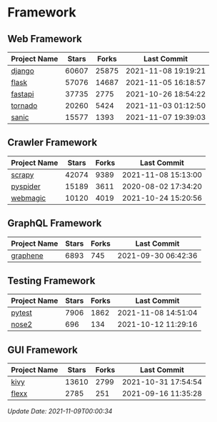 # Framework

## Web Framework
| Project Name | Stars | Forks | Last Commit |
| ------------ | ----- | ----- | ----------- |
| [django](https://github.com/django/django) | 60607 | 25875 | 2021-11-08 19:19:21 |
| [flask](https://github.com/pallets/flask) | 57076 | 14687 | 2021-11-05 16:18:57 |
| [fastapi](https://github.com/tiangolo/fastapi) | 37735 | 2775 | 2021-10-26 18:54:22 |
| [tornado](https://github.com/tornadoweb/tornado) | 20260 | 5424 | 2021-11-03 01:12:50 |
| [sanic](https://github.com/sanic-org/sanic) | 15577 | 1393 | 2021-11-07 19:39:03 |

## Crawler Framework
| Project Name | Stars | Forks | Last Commit |
| ------------ | ----- | ----- | ----------- |
| [scrapy](https://github.com/scrapy/scrapy) | 42074 | 9389 | 2021-11-08 15:13:00 |
| [pyspider](https://github.com/binux/pyspider) | 15189 | 3611 | 2020-08-02 17:34:20 |
| [webmagic](https://github.com/code4craft/webmagic) | 10120 | 4019 | 2021-10-24 15:20:56 |

## GraphQL Framework
| Project Name | Stars | Forks | Last Commit |
| ------------ | ----- | ----- | ----------- |
| [graphene](https://github.com/graphql-python/graphene) | 6893 | 745 | 2021-09-30 06:42:36 |

## Testing Framework
| Project Name | Stars | Forks | Last Commit |
| ------------ | ----- | ----- | ----------- |
| [pytest](https://github.com/pytest-dev/pytest) | 7906 | 1862 | 2021-11-08 14:51:04 |
| [nose2](https://github.com/nose-devs/nose2) | 696 | 134 | 2021-10-12 11:29:16 |

## GUI Framework
| Project Name | Stars | Forks | Last Commit |
| ------------ | ----- | ----- | ----------- |
| [kivy](https://github.com/kivy/kivy) | 13610 | 2799 | 2021-10-31 17:54:54 |
| [flexx](https://github.com/flexxui/flexx) | 2785 | 251 | 2021-09-16 11:35:28 |

*Update Date: 2021-11-09T00:00:34*
